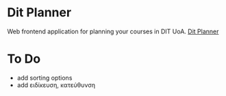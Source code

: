 # Dit Planner
Web frontend application for planning your courses in DIT UoA.
[Dit Planner](https://alekossta.github.io/dit-planner/)

# To Do
- add sorting options
- add ειδίκευση, κατεύθυνση
